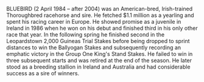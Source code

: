 BLUEBIRD (2 April 1984 – after 2004) was an American-bred, Irish-trained Thoroughbred racehorse and sire. He fetched $1.1 million as a yearling and spent his racing career in Europe. He showed promise as a juvenile in Ireland in 1986 when he won on his debut and finished third in his only other race that year. In the following spring he finished second in the Leopardstown 2,000 Guineas Trial Stakes before being dropped to sprint distances to win the Ballyogan Stakes and subsequently recording an emphatic victory in the Group One King's Stand Stakes. He failed to win in three subsequent starts and was retired at the end of the season. He later stood as a breeding stallion in Ireland and Australia and had considerable success as a sire of winners.

